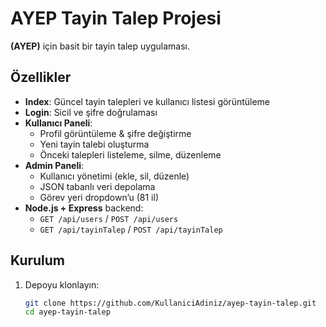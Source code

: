 # AYEP Tayin Talep Projesi

**(AYEP)** için basit bir tayin talep uygulaması.

## Özellikler

- **Index**: Güncel tayin talepleri ve kullanıcı listesi görüntüleme  
- **Login**: Sicil ve şifre doğrulaması  
- **Kullanıcı Paneli**:  
  - Profil görüntüleme & şifre değiştirme  
  - Yeni tayin talebi oluşturma  
  - Önceki talepleri listeleme, silme, düzenleme  
- **Admin Paneli**:  
  - Kullanıcı yönetimi (ekle, sil, düzenle)  
  - JSON tabanlı veri depolama  
  - Görev yeri dropdown’u (81 il)  
- **Node.js + Express** backend:  
  - `GET /api/users` / `POST /api/users`  
  - `GET /api/tayinTalep` / `POST /api/tayinTalep`

## Kurulum

1. Depoyu klonlayın:  
   ```bash
   git clone https://github.com/KullaniciAdiniz/ayep-tayin-talep.git
   cd ayep-tayin-talep
